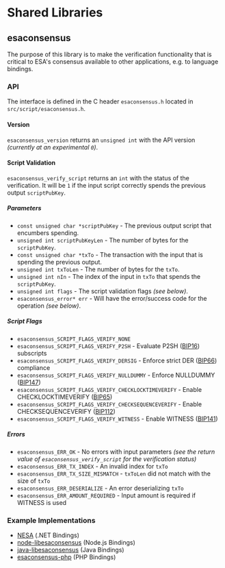 Shared Libraries
================

## esaconsensus

The purpose of this library is to make the verification functionality that is critical to ESA's consensus available to other applications, e.g. to language bindings.

### API

The interface is defined in the C header `esaconsensus.h` located in  `src/script/esaconsensus.h`.

#### Version

`esaconsensus_version` returns an `unsigned int` with the API version *(currently at an experimental `0`)*.

#### Script Validation

`esaconsensus_verify_script` returns an `int` with the status of the verification. It will be `1` if the input script correctly spends the previous output `scriptPubKey`.

##### Parameters
- `const unsigned char *scriptPubKey` - The previous output script that encumbers spending.
- `unsigned int scriptPubKeyLen` - The number of bytes for the `scriptPubKey`.
- `const unsigned char *txTo` - The transaction with the input that is spending the previous output.
- `unsigned int txToLen` - The number of bytes for the `txTo`.
- `unsigned int nIn` - The index of the input in `txTo` that spends the `scriptPubKey`.
- `unsigned int flags` - The script validation flags *(see below)*.
- `esaconsensus_error* err` - Will have the error/success code for the operation *(see below)*.

##### Script Flags
- `esaconsensus_SCRIPT_FLAGS_VERIFY_NONE`
- `esaconsensus_SCRIPT_FLAGS_VERIFY_P2SH` - Evaluate P2SH ([BIP16](https://github.com/bitcoin/bips/blob/master/bip-0016.mediawiki)) subscripts
- `esaconsensus_SCRIPT_FLAGS_VERIFY_DERSIG` - Enforce strict DER ([BIP66](https://github.com/bitcoin/bips/blob/master/bip-0066.mediawiki)) compliance
- `esaconsensus_SCRIPT_FLAGS_VERIFY_NULLDUMMY` - Enforce NULLDUMMY ([BIP147](https://github.com/bitcoin/bips/blob/master/bip-0147.mediawiki))
- `esaconsensus_SCRIPT_FLAGS_VERIFY_CHECKLOCKTIMEVERIFY` - Enable CHECKLOCKTIMEVERIFY ([BIP65](https://github.com/bitcoin/bips/blob/master/bip-0065.mediawiki))
- `esaconsensus_SCRIPT_FLAGS_VERIFY_CHECKSEQUENCEVERIFY` - Enable CHECKSEQUENCEVERIFY ([BIP112](https://github.com/bitcoin/bips/blob/master/bip-0112.mediawiki))
- `esaconsensus_SCRIPT_FLAGS_VERIFY_WITNESS` - Enable WITNESS ([BIP141](https://github.com/bitcoin/bips/blob/master/bip-0141.mediawiki))

##### Errors
- `esaconsensus_ERR_OK` - No errors with input parameters *(see the return value of `esaconsensus_verify_script` for the verification status)*
- `esaconsensus_ERR_TX_INDEX` - An invalid index for `txTo`
- `esaconsensus_ERR_TX_SIZE_MISMATCH` - `txToLen` did not match with the size of `txTo`
- `esaconsensus_ERR_DESERIALIZE` - An error deserializing `txTo`
- `esaconsensus_ERR_AMOUNT_REQUIRED` - Input amount is required if WITNESS is used

### Example Implementations
- [NESA](https://github.com/NicolasDorier/NESA/blob/master/NESA/Script.cs#L814) (.NET Bindings)
- [node-libesaconsensus](https://github.com/bitpay/node-libesaconsensus) (Node.js Bindings)
- [java-libesaconsensus](https://github.com/dexX7/java-libesaconsensus) (Java Bindings)
- [esaconsensus-php](https://github.com/Bit-Wasp/esaconsensus-php) (PHP Bindings)

